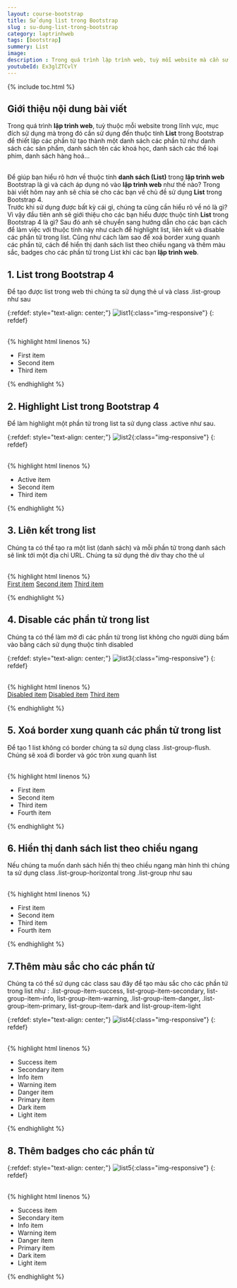```yaml
---
layout: course-bootstrap
title: Sử dụng list trong Bootstrap 
slug : su-dung-list-trong-bootstrap
category: laptrinhweb
tags: [bootstrap]
summery: List
image:
description : Trong quá trình lập trình web, tuỳ mỗi website mà cần sử dụng đến thuộc tính List trong Bootstrap để thiết lập các phần tử tạo thành một danh sách. Trước hết bài viết giúp bạn hiểu rõ về thuộc tính danh sách List là gì? Sau đó sẽ chuyển sang hướng dẫn cách để làm việc với thuộc tính này như cách để highlight list, liên kết và disable các phần tử trong list. Cũng như cách làm sao để xoá border xung quanh các phần tử và hiển thị danh sách list theo chiều ngang, thao tác thêm màu sắc, badges cho các phần tử trong List khi lập trình web. 
youtubeId: Ex3glZTCvlY
---
```


{% include toc.html %}

## **Giới thiệu nội dung bài viết**

Trong quá trình <b>lập trình web</b>, tuỳ thuộc mỗi website trong lĩnh vực, mục đích sử dụng mà trong đó cần sử dụng đến thuộc tính <b>List</b> trong Bootstrap để thiết lập các phần tử tạo thành một danh sách các phần tử như danh sách các sản phẩm, danh sách tên các khoá học, danh sách các thể loại phim, danh sách hàng hoá…

<br>
Để giúp bạn hiểu rõ hơn về thuộc tính <b>danh sách (List)</b> trong <b>lập trình web</b> Bootstrap là gì và cách áp dụng nó vào <b>lập trình web</b> như thế nào? Trong bài viết hôm nay anh sẽ chia sẻ cho các bạn về chủ đề sử dụng <b>List</b> trong Bootstrap 4.

<br>
Trước khi sử dụng được bất kỳ cái gì, chúng ta cũng cần hiểu rõ về nó là gì? Vì vậy đầu tiên anh sẽ giới thiệu cho các bạn hiểu được thuộc tính <b>List</b> trong Bootstrap 4 là gì? Sau đó anh sẽ chuyển sang hướng dẫn cho các bạn cách để làm việc với thuộc tính này như cách để highlight list, liên kết và disable các phần tử trong list. Cũng như cách làm sao để xoá border xung quanh các phần tử, cách để hiển thị danh sách list theo chiều ngang và thêm màu sắc, badges cho các phần tử trong List khi các bạn <b>lập trình web</b>.  
 

## **1. List  trong Bootstrap 4**

Để tạo được list trong web thì chúng ta sử dụng thẻ ul và class .list-group như sau

{:refdef: style="text-align: center;"}
![list1](/images/post/boostrap/list1.png){:class="img-responsive"}
{: refdef}

<br>
{% highlight html  linenos %}

 <ul class="list-group">
  <li class="list-group-item">First item</li>
  <li class="list-group-item">Second item</li>
  <li class="list-group-item">Third item</li>
</ul> 


{% endhighlight %}

## **2. Highlight List trong Bootstrap 4**

Để làm highlight một phần tử trong list ta sử dụng class .active như sau.

{:refdef: style="text-align: center;"}
![list2](/images/post/boostrap/list2.png){:class="img-responsive"}
{: refdef}

<br>
{% highlight html  linenos %}

 <ul class="list-group">
  <li class="list-group-item active">Active item</li>
  <li class="list-group-item">Second item</li>
  <li class="list-group-item">Third item</li>
</ul> 
{% endhighlight %}

## **3. Liên kết trong list**

Chúng ta có thể tạo ra một list (danh sách) và mỗi phần tử trong danh sách sẽ link tới một địa chỉ URL. Chúng ta sử dụng thẻ div thay cho thẻ ul

<br>
{% highlight html  linenos %}

 <div class="list-group">
  <a href="#" class="list-group-item list-group-item-action">First item</a>
  <a href="#" class="list-group-item list-group-item-action">Second item</a>
  <a href="#" class="list-group-item list-group-item-action">Third item</a>
</div> 

{% endhighlight %}

## **4. Disable các phần tử trong list**

Chúng ta có thể làm mờ đi các phần tử trong list không cho người dùng bấm vào bằng cách sử dụng thuộc tính disabled

{:refdef: style="text-align: center;"}
![list3](/images/post/boostrap/list3.png){:class="img-responsive"}
{: refdef}

<br>
{% highlight html  linenos %}

 <div class="list-group">
  <a href="#" class="list-group-item disabled">Disabled item</a>
  <a href="#" class="list-group-item disabled">Disabled item</a>
  <a href="#" class="list-group-item">Third item</a>
</div> 

{% endhighlight %}


## **5. Xoá border xung quanh các phần tử trong list**

Để tạo 1 list không có border chúng ta sử dụng class .list-group-flush. Chúng sẽ xoá đi border và góc tròn xung quanh list

<br>
{% highlight html  linenos %}

 <ul class="list-group list-group-flush">
  <li class="list-group-item">First item</li>
  <li class="list-group-item">Second item</li>
  <li class="list-group-item">Third item</li>
  <li class="list-group-item">Fourth item</li>
</ul> 

{% endhighlight %}

## **6. Hiển thị danh sách list theo chiều ngang**

Nếu chúng ta muốn danh sách hiển thị theo chiều ngang màn hình thì chúng ta sử dụng class .list-group-horizontal trong .list-group như sau

<br>
{% highlight html  linenos %}

 <ul class="list-group list-group-horizontal">
  <li class="list-group-item">First item</li>
  <li class="list-group-item">Second item</li>
  <li class="list-group-item">Third item</li>
  <li class="list-group-item">Fourth item</li>
</ul> 

{% endhighlight %}

## **7.Thêm màu sắc cho các phần tử**

Chúng ta có thể sử dụng các class sau đây để tạo màu sắc cho các phần tử trong list như : .list-group-item-success, list-group-item-secondary, list-group-item-info, list-group-item-warning, .list-group-item-danger, .list-group-item-primary, list-group-item-dark and list-group-item-light

{:refdef: style="text-align: center;"}
![list4](/images/post/boostrap/list4.png){:class="img-responsive"}
{: refdef}

<br>
{% highlight html  linenos %}

 <ul class="list-group">
  <li class="list-group-item list-group-item-success">Success item</li>
  <li class="list-group-item list-group-item-secondary">Secondary item</li>
  <li class="list-group-item list-group-item-info">Info item</li>
  <li class="list-group-item list-group-item-warning">Warning item</li>
  <li class="list-group-item list-group-item-danger">Danger item</li>
  <li class="list-group-item list-group-item-primary">Primary item</li>
  <li class="list-group-item list-group-item-dark">Dark item</li>
  <li class="list-group-item list-group-item-light">Light item</li>
</ul>  

{% endhighlight %}

## **8. Thêm badges cho các phần tử**

{:refdef: style="text-align: center;"}
![list5](/images/post/boostrap/list5.png){:class="img-responsive"}
{: refdef}

<br>
{% highlight html  linenos %}

 <ul class="list-group">
  <li class="list-group-item list-group-item-success">Success item</li>
  <li class="list-group-item list-group-item-secondary">Secondary item</li>
  <li class="list-group-item list-group-item-info">Info item</li>
  <li class="list-group-item list-group-item-warning">Warning item</li>
  <li class="list-group-item list-group-item-danger">Danger item</li>
  <li class="list-group-item list-group-item-primary">Primary item</li>
  <li class="list-group-item list-group-item-dark">Dark item</li>
  <li class="list-group-item list-group-item-light">Light item</li>
</ul>  

{% endhighlight %}







